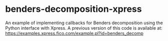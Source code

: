 # benders-decomposition-xpress
An example of implementing callbacks for Benders decomposition using the Python interface with Xpress. A previous version of this code is available at: https://examples.xpress.fico.com/example.pl?id=benders_decomp
